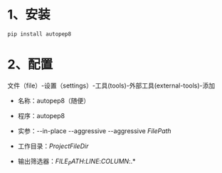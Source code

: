 # 1、安装

```
pip install autopep8
```

# 2、配置

文件（file）-设置（settings）-工具(tools)-外部工具(external-tools)-添加

- 名称：autopep8（随便）

- 程序：autopep8

- 实参：--in-place --aggressive --aggressive $FilePath$

- 工作目录：$ProjectFileDir$

- 输出筛选器：$FILE_PATH$\:$LINE$\:$COLUMN$\:.*